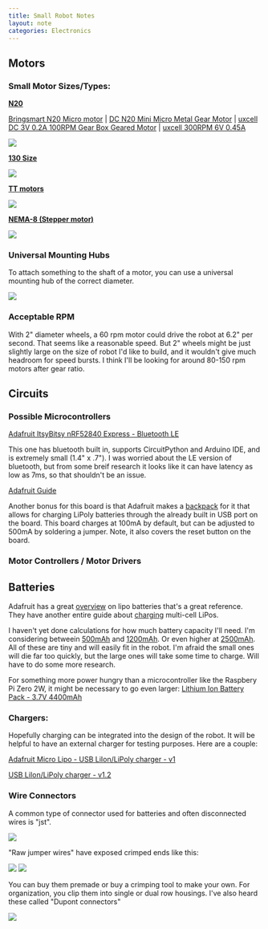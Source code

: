 ```yaml
---
title: Small Robot Notes
layout: note
categories: Electronics
---
```


## Motors

### Small Motor Sizes/Types:

[**N20**](https://www.adafruit.com/product/4638)

[Bringsmart N20 Micro motor](https://www.aliexpress.com/item/32910935772.html) | 
[DC N20 Mini Micro Metal Gear Motor](https://www.aliexpress.com/item/32991622456.html) | 
[uxcell DC 3V 0.2A 100RPM Gear Box Geared Motor](https://www.amazon.com/uxcell-100RPM-Geared-Motor-Project/dp/B0080DNBPK/) |
[uxcell 300RPM 6V 0.45A](https://www.amazon.com/gp/product/B0080DOEQU/)

![](/assets/images/21-11-07-n20-motor.png)

[**130 Size**](https://www.adafruit.com/product/711)

![](/assets/images/21-11-07-130size-motor.png)

[**TT motors**](https://www.adafruit.com/product/3777)

![](/assets/images/21-11-07-tt-motor.png)

[**NEMA-8 (Stepper motor)**](https://www.adafruit.com/product/4411)

![](/assets/images/21-11-07-nema8-motor.png)


### Universal Mounting Hubs

To attach something to the shaft of a motor, you can use a universal mounting hub of the correct diameter. 

![](/assets/images/21-11-07-universal-mounting-hub.png)


### Acceptable RPM

With 2" diameter wheels, a 60 rpm motor could drive the robot at 6.2" per second. That seems like a reasonable speed. But 2" wheels might be just slightly large on the size of robot I'd like to build, and it wouldn't give much headroom for speed bursts. I think I'll be looking for around 80-150 rpm motors after gear ratio.

## Circuits

### Possible Microcontrollers

[Adafruit ItsyBitsy nRF52840 Express - Bluetooth LE](https://www.adafruit.com/product/4481)

This one has bluetooth built in, supports CircuitPython and Arduino IDE, and is extremely small (1.4" x .7"). I was worried about the LE version of bluetooth, but from some breif research it looks like it can have latency as low as 7ms, so that shouldn't be an issue.

[Adafruit Guide](https://learn.adafruit.com/adafruit-itsybitsy-nrf52840-express/)

Another bonus for this board is that Adafruit makes a [backpack](https://www.adafruit.com/product/2124) for it that allows for charging LiPoly batteries through the already built in USB port on the board. This board charges at 100mA by default, but can be adjusted to 500mA by soldering a jumper. Note, it also covers the reset button on the board.

### Motor Controllers / Motor Drivers


## Batteries

Adafruit has a great [overview](https://learn.adafruit.com/li-ion-and-lipoly-batteries/overview) on lipo batteries that's a great reference. They have another entire guide about [charging](https://learn.adafruit.com/multi-cell-lipo-charging) multi-cell LiPos.

I haven't yet done calculations for how much battery capacity I'll need. I'm considering betweein [500mAh](https://www.adafruit.com/product/1578) and [1200mAh](https://www.adafruit.com/product/258). Or even higher at  [2500mAh](https://www.adafruit.com/product/328). All of these are tiny and will easily fit in the robot. I'm afraid the small ones will die far too quickly, but the large ones will take some time to charge. Will have to do some more research. 

For something more power hungry than a microcontroller like the Raspbery Pi Zero 2W, it might be necessary to go even larger: [Lithium Ion Battery Pack - 3.7V 4400mAh](https://www.adafruit.com/product/354)

### Chargers:

Hopefully charging can be integrated into the design of the robot. It will be helpful to have an external charger for testing purposes. Here are a couple:

[Adafruit Micro Lipo - USB LiIon/LiPoly charger - v1](https://www.adafruit.com/product/1304)

[USB LiIon/LiPoly charger - v1.2](https://www.adafruit.com/product/259)


### Wire Connectors 

A common type of connector used for batteries and often disconnected wires is "jst". 

![](/assets/images/21-11-07-jst-connector.png)

"Raw jumper wires" have exposed crimped ends like this:

![](/assets/images/21-11-07-jumperwire-female.png)
![](/assets/images/21-11-07-jumperwire-male.png)

You can buy them premade or buy a crimping tool to make your own. For organization, you clip them into single or dual row housings. I've also heard these called "Dupont connectors"

![](/assets/images/21-11-07-jumper-housing.png)

